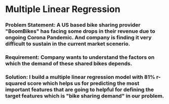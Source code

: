 # Multiple Linear Regression
### Problem Statement: A US based bike sharing provider "BoomBikes" has facing some drops in their revenue due to ongoing Corona Pandemic. And company is finding it very difficult to sustain in the current market scenerio.

### Requirement: Company wants to understand the factors on which the demand of these shared bikes depends.

### Solution: I build a multiple linear regression model with 81% r-squared score which helps us for predicting the most important features that are going to helpful for defining the target features which is "bike sharing demand" in our problem.
